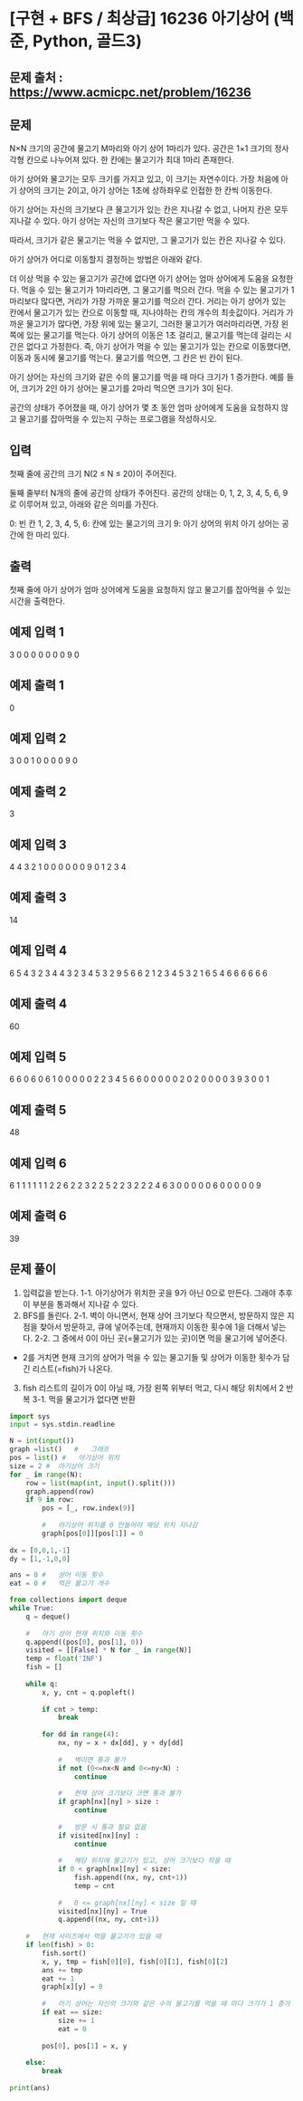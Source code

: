 # [구현 + BFS / 최상급] 16236 아기상어 (백준, Python, 골드3)

## 문제 출처 : https://www.acmicpc.net/problem/16236

## 문제
N×N 크기의 공간에 물고기 M마리와 아기 상어 1마리가 있다. 공간은 1×1 크기의 정사각형 칸으로 나누어져 있다. 한 칸에는 물고기가 최대 1마리 존재한다.

아기 상어와 물고기는 모두 크기를 가지고 있고, 이 크기는 자연수이다. 가장 처음에 아기 상어의 크기는 2이고, 아기 상어는 1초에 상하좌우로 인접한 한 칸씩 이동한다.

아기 상어는 자신의 크기보다 큰 물고기가 있는 칸은 지나갈 수 없고, 나머지 칸은 모두 지나갈 수 있다. 아기 상어는 자신의 크기보다 작은 물고기만 먹을 수 있다. 

따라서, 크기가 같은 물고기는 먹을 수 없지만, 그 물고기가 있는 칸은 지나갈 수 있다.

아기 상어가 어디로 이동할지 결정하는 방법은 아래와 같다.

더 이상 먹을 수 있는 물고기가 공간에 없다면 아기 상어는 엄마 상어에게 도움을 요청한다.
먹을 수 있는 물고기가 1마리라면, 그 물고기를 먹으러 간다.
먹을 수 있는 물고기가 1마리보다 많다면, 거리가 가장 가까운 물고기를 먹으러 간다.
거리는 아기 상어가 있는 칸에서 물고기가 있는 칸으로 이동할 때, 지나야하는 칸의 개수의 최솟값이다.
거리가 가까운 물고기가 많다면, 가장 위에 있는 물고기, 그러한 물고기가 여러마리라면, 가장 왼쪽에 있는 물고기를 먹는다.
아기 상어의 이동은 1초 걸리고, 물고기를 먹는데 걸리는 시간은 없다고 가정한다. 즉, 아기 상어가 먹을 수 있는 물고기가 있는 칸으로 이동했다면, 이동과 동시에 물고기를 먹는다. 물고기를 먹으면, 그 칸은 빈 칸이 된다.

아기 상어는 자신의 크기와 같은 수의 물고기를 먹을 때 마다 크기가 1 증가한다. 예를 들어, 크기가 2인 아기 상어는 물고기를 2마리 먹으면 크기가 3이 된다.

공간의 상태가 주어졌을 때, 아기 상어가 몇 초 동안 엄마 상어에게 도움을 요청하지 않고 물고기를 잡아먹을 수 있는지 구하는 프로그램을 작성하시오.

## 입력
첫째 줄에 공간의 크기 N(2 ≤ N ≤ 20)이 주어진다.

둘째 줄부터 N개의 줄에 공간의 상태가 주어진다. 공간의 상태는 0, 1, 2, 3, 4, 5, 6, 9로 이루어져 있고, 아래와 같은 의미를 가진다.

0: 빈 칸
1, 2, 3, 4, 5, 6: 칸에 있는 물고기의 크기
9: 아기 상어의 위치
아기 상어는 공간에 한 마리 있다.

## 출력
첫째 줄에 아기 상어가 엄마 상어에게 도움을 요청하지 않고 물고기를 잡아먹을 수 있는 시간을 출력한다.

## 예제 입력 1 
3
0 0 0
0 0 0
0 9 0
## 예제 출력 1 
0
## 예제 입력 2 
3
0 0 1
0 0 0
0 9 0
## 예제 출력 2 
3
## 예제 입력 3 
4
4 3 2 1
0 0 0 0
0 0 9 0
1 2 3 4
## 예제 출력 3 
14
## 예제 입력 4 
6
5 4 3 2 3 4
4 3 2 3 4 5
3 2 9 5 6 6
2 1 2 3 4 5
3 2 1 6 5 4
6 6 6 6 6 6
## 예제 출력 4 
60
## 예제 입력 5 
6
6 0 6 0 6 1
0 0 0 0 0 2
2 3 4 5 6 6
0 0 0 0 0 2
0 2 0 0 0 0
3 9 3 0 0 1
## 예제 출력 5 
48
## 예제 입력 6 
6
1 1 1 1 1 1
2 2 6 2 2 3
2 2 5 2 2 3
2 2 2 4 6 3
0 0 0 0 0 6
0 0 0 0 0 9
## 예제 출력 6 
39

## 문제 풀이

1. 입력값을 받는다.
    1-1. 아기상어가 위치한 곳을 9가 아닌 0으로 만든다. 그래야 추후 이 부분을 통과해서 지나갈 수 있다.
2. BFS를 돌린다.
    2-1. 벽이 아니면서, 현재 상어 크기보다 작으면서, 방문하지 않은 지점을 찾아서 방문하고, 큐에 넣어주는데, 현재까지 이동한 횟수에 1을 더해서 넣는다.
    2-2. 그 중에서 0이 아닌 곳(=물고기가 있는 곳)이면 먹을 물고기에 넣어준다.
* 2를 거치면 현재 크기의 상어가 먹을 수 있는 물고기들 및 상어가 이동한 횟수가 담긴 리스트(=fish)가 나온다.
3. fish 리스트의 길이가 0이 아닐 때, 가장 왼쪽 위부터 먹고, 다시 해당 위치에서 2 반복
    3-1. 먹을 물고기가 없다면 반환


```python
import sys
input = sys.stdin.readline

N = int(input())
graph =list()   #   그래프
pos = list() #   아기상어 위치
size = 2 #  아기상어 크기
for _ in range(N):
    row = list(map(int, input().split()))
    graph.append(row)
    if 9 in row:
        pos = [_, row.index(9)]
        
        #   아기상어 위치를 0 만들어야 해당 위치 지나감
        graph[pos[0]][pos[1]] = 0   
        
dx = [0,0,1,-1]
dy = [1,-1,0,0]

ans = 0 #   상어 이동 횟수
eat = 0 #   먹은 물고기 개수

from collections import deque 
while True:
    q = deque()
    
    #   아기 상어 현재 위치와 이동 횟수
    q.append((pos[0], pos[1], 0))   
    visited = [[False] * N for _ in range(N)]
    temp = float('INF')
    fish = []
    
    while q:
        x, y, cnt = q.popleft()
        
        if cnt > temp:
            break
        
        for dd in range(4):
            nx, ny = x + dx[dd], y + dy[dd]
            
            #   벽이면 통과 불가
            if not (0<=nx<N and 0<=ny<N) :
                continue
            
            #   현재 상어 크기보다 크면 통과 불가
            if graph[nx][ny] > size :
                continue
            
            #   방문 시 통과 필요 없음
            if visited[nx][ny] :
                continue
            
            #   해당 위치에 물고기가 있고, 상어 크기보다 작을 때
            if 0 < graph[nx][ny] < size:
                fish.append((nx, ny, cnt+1))
                temp = cnt
                
            #   0 <= graph[nx][ny] < size 일 때
            visited[nx][ny] = True
            q.append((nx, ny, cnt+1))
    
    #   현재 사이즈에서 먹을 물고기가 있을 때        
    if len(fish) > 0:
        fish.sort()
        x, y, tmp = fish[0][0], fish[0][1], fish[0][2]
        ans += tmp
        eat += 1
        graph[x][y] = 0
        
        #   아기 상어는 자신의 크기와 같은 수의 물고기를 먹을 때 마다 크기가 1 증가
        if eat == size:
            size += 1
            eat = 0
            
        pos[0], pos[1] = x, y
        
    else:
        break
        
print(ans)
```
<!--stackedit_data:
eyJoaXN0b3J5IjpbMTIxMzA3MzkxXX0=
-->